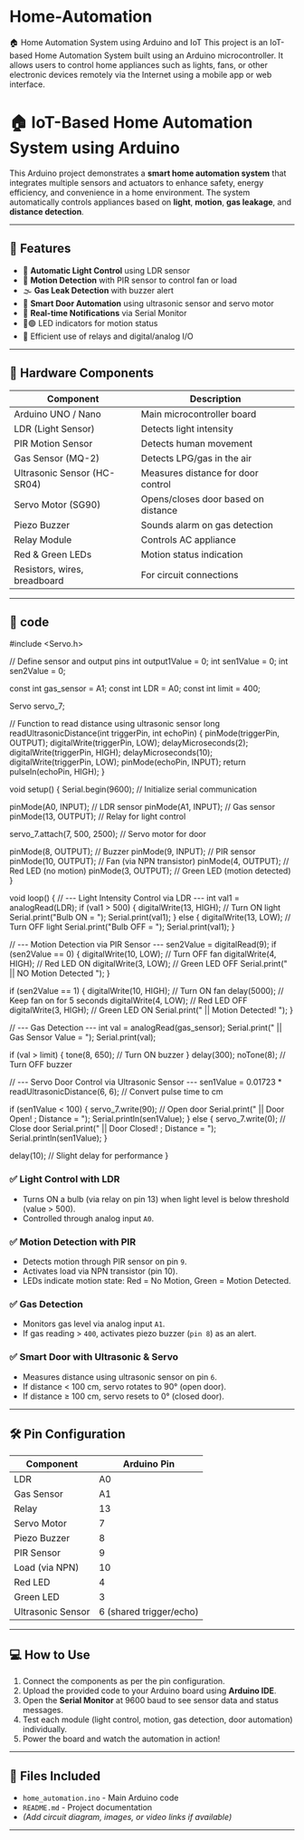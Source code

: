 # Home-Automation
🏠 Home Automation System using Arduino and IoT This project is an IoT-based Home Automation System built using an Arduino microcontroller. It allows users to control home appliances such as lights, fans, or other electronic devices remotely via the Internet using a mobile app or web interface.
# 🏠 IoT-Based Home Automation System using Arduino

This Arduino project demonstrates a **smart home automation system** that integrates multiple sensors and actuators to enhance safety, energy efficiency, and convenience in a home environment. The system automatically controls appliances based on **light**, **motion**, **gas leakage**, and **distance detection**.

---

## 🚀 Features

- 🔆 **Automatic Light Control** using LDR sensor
- 🚶 **Motion Detection** with PIR sensor to control fan or load
- 🌫️ **Gas Leak Detection** with buzzer alert
- 🚪 **Smart Door Automation** using ultrasonic sensor and servo motor
- 🔔 **Real-time Notifications** via Serial Monitor
- 🔴🟢 LED indicators for motion status
- 🧠 Efficient use of relays and digital/analog I/O

---

## 🔧 Hardware Components

| Component                | Description                     |
|--------------------------|---------------------------------|
| Arduino UNO / Nano       | Main microcontroller board      |
| LDR (Light Sensor)       | Detects light intensity         |
| PIR Motion Sensor        | Detects human movement          |
| Gas Sensor (MQ-2)        | Detects LPG/gas in the air      |
| Ultrasonic Sensor (HC-SR04) | Measures distance for door control |
| Servo Motor (SG90)       | Opens/closes door based on distance |
| Piezo Buzzer             | Sounds alarm on gas detection   |
| Relay Module             | Controls AC appliance           |
| Red & Green LEDs         | Motion status indication        |
| Resistors, wires, breadboard | For circuit connections     |

---

## 🧠 code
#include <Servo.h>

// Define sensor and output pins
int output1Value = 0;
int sen1Value = 0;
int sen2Value = 0;

const int gas_sensor = A1;
const int LDR = A0;
const int limit = 400;

Servo servo_7;

// Function to read distance using ultrasonic sensor
long readUltrasonicDistance(int triggerPin, int echoPin) {
  pinMode(triggerPin, OUTPUT);
  digitalWrite(triggerPin, LOW);
  delayMicroseconds(2);
  digitalWrite(triggerPin, HIGH);
  delayMicroseconds(10);
  digitalWrite(triggerPin, LOW);
  pinMode(echoPin, INPUT);
  return pulseIn(echoPin, HIGH);
}

void setup() {
  Serial.begin(9600);            // Initialize serial communication

  pinMode(A0, INPUT);            // LDR sensor
  pinMode(A1, INPUT);            // Gas sensor
  pinMode(13, OUTPUT);           // Relay for light control

  servo_7.attach(7, 500, 2500);  // Servo motor for door

  pinMode(8, OUTPUT);            // Buzzer
  pinMode(9, INPUT);             // PIR sensor
  pinMode(10, OUTPUT);           // Fan (via NPN transistor)
  pinMode(4, OUTPUT);            // Red LED (no motion)
  pinMode(3, OUTPUT);            // Green LED (motion detected)
}

void loop() {
  // --- Light Intensity Control via LDR ---
  int val1 = analogRead(LDR);
  if (val1 > 500) {
    digitalWrite(13, HIGH);  // Turn ON light
    Serial.print("Bulb ON = ");
    Serial.print(val1);
  } else {
    digitalWrite(13, LOW);   // Turn OFF light
    Serial.print("Bulb OFF = ");
    Serial.print(val1);
  }

  // --- Motion Detection via PIR Sensor ---
  sen2Value = digitalRead(9);
  if (sen2Value == 0) {
    digitalWrite(10, LOW);    // Turn OFF fan
    digitalWrite(4, HIGH);    // Red LED ON
    digitalWrite(3, LOW);     // Green LED OFF
    Serial.print("     || NO Motion Detected    ");
  }

  if (sen2Value == 1) {
    digitalWrite(10, HIGH);   // Turn ON fan
    delay(5000);              // Keep fan on for 5 seconds
    digitalWrite(4, LOW);     // Red LED OFF
    digitalWrite(3, HIGH);    // Green LED ON
    Serial.print("     || Motion Detected!      ");
  }

  // --- Gas Detection ---
  int val = analogRead(gas_sensor);
  Serial.print(" || Gas Sensor Value = ");
  Serial.print(val);

  if (val > limit) {
    tone(8, 650);   // Turn ON buzzer
  }
  delay(300);
  noTone(8);        // Turn OFF buzzer

  // --- Servo Door Control via Ultrasonic Sensor ---
  sen1Value = 0.01723 * readUltrasonicDistance(6, 6);  // Convert pulse time to cm

  if (sen1Value < 100) {
    servo_7.write(90);  // Open door
    Serial.print("     || Door Open! ; Distance = ");
    Serial.println(sen1Value);
  } else {
    servo_7.write(0);   // Close door
    Serial.print("     || Door Closed! ; Distance = ");
    Serial.println(sen1Value);
  }

  delay(10);  // Slight delay for performance
}


### ✅ Light Control with LDR
- Turns ON a bulb (via relay on pin 13) when light level is below threshold (value > 500).
- Controlled through analog input `A0`.

### ✅ Motion Detection with PIR
- Detects motion through PIR sensor on pin `9`.
- Activates load via NPN transistor (pin 10).
- LEDs indicate motion state: Red = No Motion, Green = Motion Detected.

### ✅ Gas Detection
- Monitors gas level via analog input `A1`.
- If gas reading > `400`, activates piezo buzzer (`pin 8`) as an alert.

### ✅ Smart Door with Ultrasonic & Servo
- Measures distance using ultrasonic sensor on pin `6`.
- If distance < 100 cm, servo rotates to 90° (open door).
- If distance ≥ 100 cm, servo resets to 0° (closed door).

---

## 🛠️ Pin Configuration

| Component          | Arduino Pin |
|-------------------|-------------|
| LDR               | A0          |
| Gas Sensor        | A1          |
| Relay             | 13          |
| Servo Motor       | 7           |
| Piezo Buzzer      | 8           |
| PIR Sensor        | 9           |
| Load (via NPN)    | 10          |
| Red LED           | 4           |
| Green LED         | 3           |
| Ultrasonic Sensor | 6 (shared trigger/echo) |

---

## 💻 How to Use

1. Connect the components as per the pin configuration.
2. Upload the provided code to your Arduino board using **Arduino IDE**.
3. Open the **Serial Monitor** at 9600 baud to see sensor data and status messages.
4. Test each module (light control, motion, gas detection, door automation) individually.
5. Power the board and watch the automation in action!

---

## 📂 Files Included

- `home_automation.ino` - Main Arduino code
- `README.md` - Project documentation
- *(Add circuit diagram, images, or video links if available)*

---



